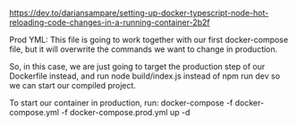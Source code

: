 https://dev.to/dariansampare/setting-up-docker-typescript-node-hot-reloading-code-changes-in-a-running-container-2b2f

Prod YML:
This file is going to work together with our first docker-compose file, but it will overwrite the commands we want to change in production.

So, in this case, we are just going to target the production step of our Dockerfile instead, and run node build/index.js instead of npm run dev so we can start our compiled project.

To start our container in production, run:
docker-compose -f docker-compose.yml -f docker-compose.prod.yml up -d
